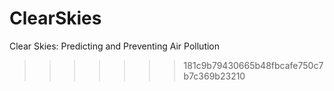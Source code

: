 # ClearSkies
Clear Skies: Predicting and Preventing Air Pollution
>>>>>>> 181c9b79430665b48fbcafe750c7b7c369b23210

